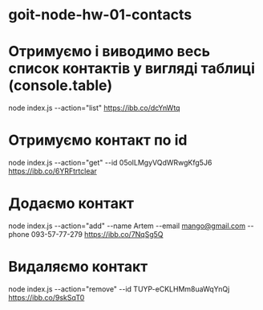 # goit-node-hw-01-contacts

# Отримуємо і виводимо весь список контактів у вигляді таблиці (console.table)

node index.js --action="list" https://ibb.co/dcYnWtq

# Отримуємо контакт по id

node index.js --action="get" --id 05olLMgyVQdWRwgKfg5J6 https://ibb.co/6YRFtrtclear

# Додаємо контакт

node index.js --action="add" --name Artem --email mango@gmail.com --phone 093-57-77-279
https://ibb.co/7NqSg5Q

# Видаляємо контакт

node index.js --action="remove" --id TUYP-eCKLHMm8uaWqYnQj https://ibb.co/9skSqT0

